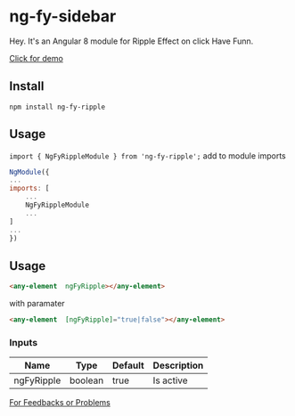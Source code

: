 # ng-fy-sidebar
Hey.
It's an Angular 8 module for Ripple Effect on click
Have Funn.  

[Click for demo](https://fyrok1.github.io/ng-fy-ripple/)

## Install
`npm install ng-fy-ripple`
## Usage
`import { NgFyRippleModule } from 'ng-fy-ripple';`
add to module imports
```javascript
NgModule({
...
imports: [
	...
	NgFyRippleModule
	...
]
...
})
```
## Usage
```html
<any-element  ngFyRipple></any-element>
```
with paramater
  
```html
<any-element  [ngFyRipple]="true|false"></any-element>
```
### Inputs
| Name | Type | Default | Description |
|--|--|--|--|
| ngFyRipple | boolean | true | Is active |

[For Feedbacks or Problems](mailto:tahsincesur1@gmail.com)